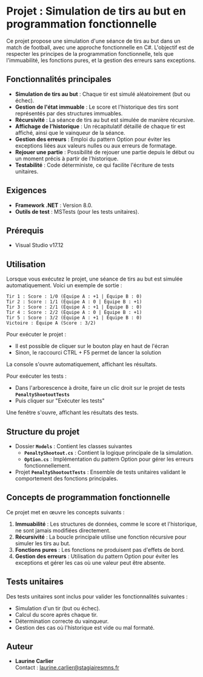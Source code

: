# Projet : Simulation de tirs au but en programmation fonctionnelle

Ce projet propose une simulation d'une séance de tirs au but dans un match de football, avec une approche fonctionnelle en C#.
L'objectif est de respecter les principes de la programmation fonctionnelle, tels que l'immuabilité, les fonctions pures, et la gestion des erreurs sans exceptions.

## Fonctionnalités principales

- **Simulation de tirs au but** : Chaque tir est simulé aléatoirement (but ou échec).
- **Gestion de l'état immuable** : Le score et l'historique des tirs sont représentés par des structures immuables.
- **Récursivité** : La séance de tirs au but est simulée de manière récursive.
- **Affichage de l'historique** : Un récapitulatif détaillé de chaque tir est affiché, ainsi que le vainqueur de la séance.
- **Gestion des erreurs** : Emploi du pattern Option pour éviter les exceptions liées aux valeurs nulles ou aux erreurs de formatage.
- **Rejouer une partie** : Possibilité de rejouer une partie depuis le début ou un moment précis à partir de l'historique.
- **Testabilité** : Code déterministe, ce qui facilite l'écriture de tests unitaires.

## Exigences

- **Framework .NET** : Version 8.0.
- **Outils de test** : MSTests (pour les tests unitaires).
  
## Prérequis

- Visual Studio v17.12
  
## Utilisation

Lorsque vous exécutez le projet, une séance de tirs au but est simulée automatiquement. Voici un exemple de sortie :

```
Tir 1 : Score : 1/0 (Équipe A : +1 | Équipe B : 0)
Tir 2 : Score : 1/1 (Équipe A : 0 | Équipe B : +1)
Tir 3 : Score : 2/1 (Équipe A : +1 | Équipe B : 0)
Tir 4 : Score : 2/2 (Équipe A : 0 | Équipe B : +1)
Tir 5 : Score : 3/2 (Équipe A : +1 | Équipe B : 0)
Victoire : Équipe A (Score : 3/2)
```

Pour exécuter le projet : 
- Il est possible de cliquer sur le bouton play en haut de l'écran
- Sinon, le raccourci CTRL + F5 permet de lancer la solution

La console s'ouvre automatiquement, affichant les résultats. 

Pour exécuter les tests : 
- Dans l'arborescence à droite, faire un clic droit sur le projet de tests **`PenaltyShootoutTests`**
- Puis cliquer sur "Exécuter les tests"

Une fenêtre s'ouvre, affichant les résultats des tests.

## Structure du projet
- Dossier **`Models`** : Contient les classes suivantes 
   - **`PenaltyShootout.cs`** : Contient la logique principale de la simulation.
   - **`Option.cs`** : Implémentation du pattern Option pour gérer les erreurs fonctionnellement.
- Projet **`PenaltyShootoutTests`** : Ensemble de tests unitaires validant le comportement des fonctions principales.

## Concepts de programmation fonctionnelle

Ce projet met en œuvre les concepts suivants :

1. **Immuabilité** : Les structures de données, comme le score et l'historique, ne sont jamais modifiées directement.
2. **Récursivité** : La boucle principale utilise une fonction récursive pour simuler les tirs au but.
3. **Fonctions pures** : Les fonctions ne produisent pas d'effets de bord.
4. **Gestion des erreurs** : Utilisation du pattern Option pour éviter les exceptions et gérer les cas où une valeur peut être absente.

## Tests unitaires

Des tests unitaires sont inclus pour valider les fonctionnalités suivantes :

- Simulation d'un tir (but ou échec).
- Calcul du score après chaque tir.
- Détermination correcte du vainqueur.
- Gestion des cas où l'historique est vide ou mal formaté.

## Auteur

- **Laurine Carlier**  
  Contact : [laurine.carlier@stagiairesmns.fr](mailto:laurine.carlier@stagiairesmns.fr)


